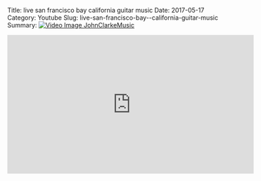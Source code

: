 Title: live san francisco bay  california guitar music
Date: 2017-05-17
Category: Youtube
Slug: live-san-francisco-bay--california-guitar-music
Summary: <a href="/live-san-francisco-bay--california-guitar-music.html/"><img src="https://i.ytimg.com/vi/bc8agfDR9rs/hqdefault.jpg" alt="Video Image JohnClarkeMusic"></a>

<iframe width="560" height="315" src="https://www.youtube.com/embed/bc8agfDR9rs" title="YouTube video player" frameborder="0" allow="accelerometer; autoplay; clipboard-write; encrypted-media; gyroscope; picture-in-picture" allowfullscreen></iframe>

